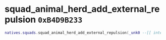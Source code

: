 # squad_animal_herd_add_external_repulsion `0xB4D9B233`

```lua
natives.squads.squad_animal_herd_add_external_repulsion(_unk0 --[[ integer ]], _unk1 --[[ integer ]], _unk2 --[[ integer ]], _unk3 --[[ integer ]], _unk4 --[[ integer ]], _unk5 --[[ integer ]], _unk6 --[[ integer ]], _unk7 --[[ integer ]])
```